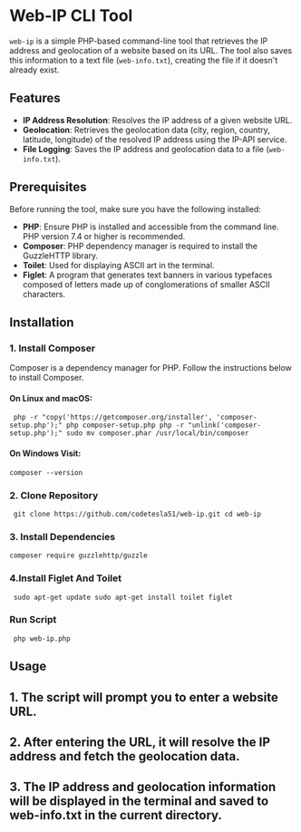 # Web-IP CLI Tool

`web-ip` is a simple PHP-based command-line tool that retrieves the IP address and geolocation of a website based on its URL. The tool also saves this information to a text file (`web-info.txt`), creating the file if it doesn't already exist.

## Features

- **IP Address Resolution**: Resolves the IP address of a given website URL.
- **Geolocation**: Retrieves the geolocation data (city, region, country, latitude, longitude) of the resolved IP address using the IP-API service.
- **File Logging**: Saves the IP address and geolocation data to a file (`web-info.txt`).

## Prerequisites

Before running the tool, make sure you have the following installed:

- **PHP**: Ensure PHP is installed and accessible from the command line. PHP version 7.4 or higher is recommended.
- **Composer**: PHP dependency manager is required to install the GuzzleHTTP library.
- **Toilet**: Used for displaying ASCII art in the terminal.
- **Figlet**: A program that generates text banners in various typefaces composed of letters made up of conglomerations of smaller ASCII characters.

## Installation

### 1. Install Composer

Composer is a dependency manager for PHP. Follow the instructions below to install Composer.

#### On Linux and macOS:
``
php -r "copy('https://getcomposer.org/installer', 'composer-setup.php');"
php composer-setup.php
php -r "unlink('composer-setup.php');"
sudo mv composer.phar /usr/local/bin/composer``
#### On Windows Visit:
``
composer --version
``

 ### 2. Clone Repository 

 ``
 git clone https://github.com/codetesla51/web-ip.git
cd web-ip``

### 3. Install Dependencies 

``
composer require guzzlehttp/guzzle
``
### 4.Install Figlet And Toilet 

``
sudo apt-get update
sudo apt-get install toilet figlet``

### Run Script 

``
php web-ip.php``

## Usage
 ## 1. The script will prompt you to enter a website URL.
## 2. After entering the URL, it will resolve the IP address and fetch the geolocation data.
## 3. The IP address and geolocation information will be displayed in the terminal and saved to web-info.txt in the current directory.
